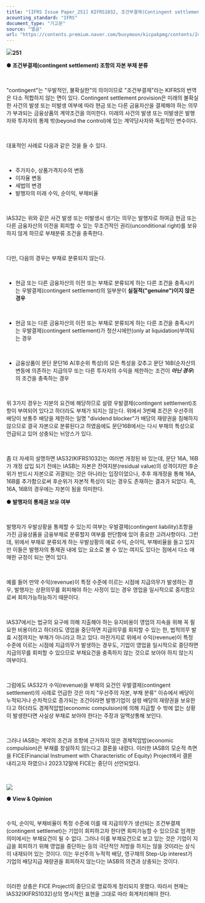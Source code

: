 ```yaml
---
title: "[IFRS Issue Paper_251] KIFRS1032, 조건부결제(Contingent settlement)조항의 자본, 부채 분류"
acounting_standard: "IFRS"
document_type: "기고문"
source: "엘곰"
url: "https://contents.premium.naver.com/busymoon/kicpakpmg/contents/241009121537140vf"
---
```

![](https://n2.news.naver.com/l.gif?type=content)**251**

**● 조건부결제(contingent settlement) 조항의 자본 부채 분류**

**​**

"contingent"는 "우발적인, 불확실한"의 의미이므로 "조건부결제"라는 KIFRS의 번역은 다소 적합하지 않는 면이 있다. Contingent settlement provision은 미래의 불확실한 사건의 발생 또는 미발생 여부에 따라 현금 또는 다른 금융자산을 결제해야 하는 의무가 부과되는 금융상품의 계약조건을 의미한다. 미래의 사건의 발생 또는 미발생은 발행자와 투자자의 통제 밖(beyond the control)에 있는 계약당사자와 독립적인 변수이다.

​

대표적인 사례로 다음과 같은 것을 들 수 있다.

​

- 주가지수, 상품가격지수의 변동
- 이자율 변동
- 세법의 변경
- 발행자의 미래 수익, 순이익, 부채비율

​

IAS32는 위와 같은 사건 발생 또는 미발생시 생기는 의무는 발행자로 하여금 현금 또는 다른 금융자산의 이전을 회피할 수 있는 무조건적인 권리(unconditional right)를 보유하지 않게 하므로 부채분류 조건을 충족한다.

​

다만, 다음의 경우는 부채로 분류되지 않는다.

​

- 현금 또는 다른 금융자산의 이전 또는 부채로 분류되게 하는 다른 조건을 충족시키는 우발결제(contingent settlement)의 일부분이 **실질적("genuine")이지 않은 경우**

**​**

- 현금 또는 다른 금융자산의 이전 또는 부채로 분류되게 하는 다른 조건을 충족시키는 우발결제(contingent settlement)가 청산시에만(only at liquidation)부여되는 경우

​

- 금융상품이 문단 문단16 A(후순위 특성)의 모든 특성을 갖추고 문단 16B(순자산의 변동에 의존하는 지급의무 또는 다른 투자자의 수익을 제한하는 조건이 ***아닌 경우***)의 조건을 충족하는 경우

​

위 3가지 경우는 지분의 요건에 해당하므로 설령 우발결제(contingent settlement)조항이 부여되어 있다고 하더라도 부채가 되지는 않는다. 위에서 3번째 조건은 우선주의 배당이 보통주 배당을 제한하는 일명 "dividend blocker"가 배당의 재량권을 침해하지 않으므로 결국 자본으로 분류된다고 하였음에도 문단16B에서는 다시 부채의 특성으로 언급되고 있어 상충되는 뉘앙스가 있다.

​

좀 더 자세히 설명하면 IAS32(KIFRS1032)는 여러번 개정된 바 있는데, 문단 16A, 16B가 개정 삽입 되기 전에는 IASB는 자본은 잔여지분(residual value)의 성격이지만 후순위가 반드시 자본으로 귀결되는 것은 아니라는 입장이었으나, 추후 재개정을 통해 16A, 16B를 추가함으로써 후순위가 자본적 특성이 되는 경우도 존재하는 결과가 되었다. 즉, 16A, 16B의 경우에는 자본이 됨을 의미한다.

**● 발행자의 통제권 보유 여부**

​

발행자가 우발상황을 통제할 수 있는지 여부는 우발결제(contingent liability)조항을 가진 금융상품을 금융부채로 분류할지 여부를 판단함에 있어 중요한 고려사항이다. 그런데, 위에서 부채로 분류되게 하는 우발상황의 예로 수익, 순이익, 부채비율을 들고 있지만 이들은 발행자의 통제권 내에 있는 요소로 볼 수 있는 여지도 있다는 점에서 다소 애매한 규정이 되는 면이 있다.

​

예를 들어 만약 수익(revenue)이 특정 수준에 이르는 시점에 지급의무가 발생하는 경우, 발행자는 상환의무를 회피해야 하는 사정이 있는 경우 영업을 일시적으로 중지함으로써 회피가능하능하기 때문이다.

​

IAS37에서는 법규의 요구에 의해 지출해야 하는 유지비용이 영업의 지속을 위해 꼭 필요한 비용이라고 하더라도 영업을 중단하면 지급의무를 회피할 수 있는 한, 법적의무 발효 시점까지는 부채가 아니라고 하고 있다. 마찬가지로 위에서 수익(revenue)이 특정 수준에 이르는 시점에 지급의무가 발생하는 경우도, 기업이 영업을 일시적으로 중단하면 지급의무를 회피할 수 있으므로 부채요건을 충족하지 않는 것으로 보아야 하지 않는지 여부이다.

​

그럼에도 IAS32가 수익(revenue)을 부채의 요건인 우발결제(contingent settlement)의 사례로 언급한 것은 마치 "우선주의 자본, 부채 분류" 이슈에서 배당이 누적되거나 순차적으로 증가되는 조건이라면 발행기업이 설령 배당의 재량권을 보유한다고 하더라도 경제적압밥(economic compulsion)에 의해 지급할 수 밖에 없는 상황이 발생한다면 사실상 부채로 보아야 한다는 주장과 일맥상통해 보인다.

​

그러나 IASB는 계약의 조건과 조항에 근거하지 않은 경제적압밥(economic compulsion)은 부채를 창설하지 않는다고 결론을 내렸다. 이러한 IASB의 모순적 측면을 FICE(Financial Instrument with Characteristic of Equity) Project에서 결론 내리고자 하였으나 2023.12말에 FICE는 중단이 선언되었다.

​

![](https://scs-phinf.pstatic.net/MjAyNDEwMDlfMjk0/MDAxNzI4NDQzNzA3NjM2.WxFwli9pOLSmndxW-5ilJwCxSvg_YoZ4mVMJurjDEncg.yToW8Wur8GcGYLI7WHAMLmKrY9bsAu456YiXH-_J0gYg.PNG/image.png?type=w800)

**● View & Opinion**

**​**

수익, 순이익, 부채비율이 특정 수준에 이를 때 지급의무가 생선되는 조건부결제(contingent settlemet)는 기업이 회피하고자 한다면 회피가능할 수 있으므로 엄격한 의미에서는 부채요건이 될 수 없다. 그러나 이를 부채요건으로 보고 있는 것은 기업이 지급을 회피하기 위해 영업을 중단하는 등의 극단적인 처방을 하지는 않을 것이라는 상식이 내재되어 있는 것이다. 이는 우선주의 누적적 배당, 영구채의 Step-Up interest가 기업의 배당지급 재량권을 회피하지 않는다는 IASB의 의견과 상충되는 것이다.

​

이러한 상충은 FICE Project의 중단으로 명료하게 정리되지 못했다. 따라서 현재는 IAS32(KIFRS1032)상의 명시적인 표현을 그대로 따라 회계처리해야 한다.